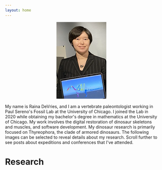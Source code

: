 ```yaml
---
layout: home 
---
```


<p align="center" width="100%">
    <img width=165px src="/assets/ProfilePic_Jan2024_crop.png" alt="Raina DeVries profile picture">
</p>

<!---
<img src="/assets/ProfilePic_Jan2024_crop.png" alt="Raina DeVries profile picture" width=165px>
--->

My name is Raina DeVries, and I am a vertebrate paleontologist working in Paul Sereno's Fossil Lab at the University of Chicago. I joined the Lab in 2020 while obtaining my bachelor's degree in mathematics at the University of Chicago. My work involves the digital restoration of dinosaur skeletons and muscles, and software development. My dinosaur research is primarily focused on Thyreophora, the clade of armored dinosaurs. The following images can be selected to reveal details about my research. Scroll further to see posts about expeditions and conferences that I've attended.

# Research
